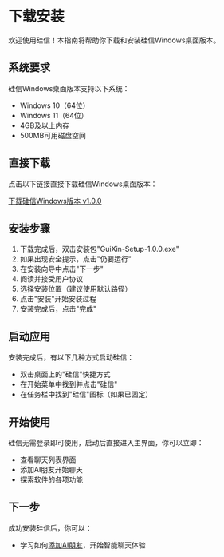 # 下载安装

欢迎使用硅信！本指南将帮助你下载和安装硅信Windows桌面版本。

## 系统要求

硅信Windows桌面版本支持以下系统：

- Windows 10（64位）
- Windows 11（64位）
- 4GB及以上内存
- 500MB可用磁盘空间

## 直接下载

点击以下链接直接下载硅信Windows桌面版本：

[下载硅信Windows版本 v1.0.0](https://download.guixin.com/windows/GuiXin-Setup-1.0.0.exe)

## 安装步骤

1. 下载完成后，双击安装包"GuiXin-Setup-1.0.0.exe"
2. 如果出现安全提示，点击"仍要运行"
3. 在安装向导中点击"下一步"
4. 阅读并接受用户协议
5. 选择安装位置（建议使用默认路径）
6. 点击"安装"开始安装过程
7. 安装完成后，点击"完成"

## 启动应用

安装完成后，有以下几种方式启动硅信：

- 双击桌面上的"硅信"快捷方式
- 在开始菜单中找到并点击"硅信"
- 在任务栏中找到"硅信"图标（如果已固定）

## 开始使用

硅信无需登录即可使用，启动后直接进入主界面，你可以立即：

- 查看聊天列表界面
- 添加AI朋友开始聊天
- 探索软件的各项功能

## 下一步

成功安装硅信后，你可以：

- 学习如何[添加AI朋友](/guide/add-ai-friend)，开始智能聊天体验
